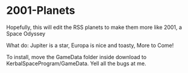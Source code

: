 # 2001-Planets
Hopefully, this will edit the RSS planets to make them more like 2001, a Space Odyssey

What do:
  Jupiter is a star,
  Europa is nice and toasty,
  More to Come!

To install, move the GameData folder inside download to KerbalSpaceProgram/GameData.
Yell all the bugs at me.
